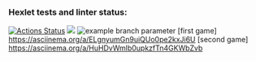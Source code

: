 ### Hexlet tests and linter status:
[![Actions Status](https://github.com/Guitarkeepsme/python-project-lvl1/workflows/hexlet-check/badge.svg)](https://github.com/Guitarkeepsme/python-project-lvl1/actions)
<a href="https://codeclimate.com/github/codeclimate/codeclimate/maintainability"><img src="https://api.codeclimate.com/v1/badges/a99a88d28ad37a79dbf6/maintainability" /></a>
![example branch parameter](https://github.com/github/docs/actions/workflows/main.yml/badge.svg?branch=master)
[first game] https://asciinema.org/a/ELgnyumGn9uiQUo0pe2kxJi6U
[second game]  https://asciinema.org/a/HuHDvWmlb0upkzfTn4GKWbZvb

